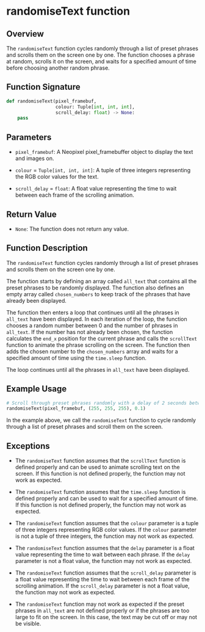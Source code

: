 # randomiseText function

## Overview

The `randomiseText` function cycles randomly through a list of preset phrases and scrolls them on the screen one by one. The function chooses a phrase at random, scrolls it on the screen, and waits for a specified amount of time before choosing another random phrase.

## Function Signature

```py
def randomiseText(pixel_framebuf,
                  colour: Tuple[int, int, int],
                  scroll_delay: float) -> None:
    pass
```

## Parameters

- `pixel_framebuf`: A Neopixel pixel_framebuffer object to display the text and images on.

- `colour` = `Tuple[int, int, int]`: A tuple of three integers representing the RGB color values for the text.

- `scroll_delay` = `float`: A float value representing the time to wait between each frame of the scrolling animation.

## Return Value

- `None`: The function does not return any value.

## Function Description

The `randomiseText` function cycles randomly through a list of preset phrases and scrolls them on the screen one by one.

The function starts by defining an array called `all_text` that contains all the preset phrases to be randomly displayed. The function also defines an empty array called `chosen_numbers` to keep track of the phrases that have already been displayed.

The function then enters a loop that continues until all the phrases in `all_text` have been displayed. In each iteration of the loop, the function chooses a random number between 0 and the number of phrases in `all_text`. If the number has not already been chosen, the function calculates the `end_x` position for the current phrase and calls the `scrollText` function to animate the phrase scrolling on the screen. The function then adds the chosen number to the `chosen_numbers` array and waits for a specified amount of time using the `time.sleep` function.

The loop continues until all the phrases in `all_text` have been displayed.

## Example Usage

```py
# Scroll through preset phrases randomly with a delay of 2 seconds between each phrase and 0.1 seconds between each frame of the scrolling animation
randomiseText(pixel_framebuf, (255, 255, 255), 0.1)
```

In the example above, we call the `randomiseText` function to cycle randomly through a list of preset phrases and scroll them on the screen.

## Exceptions

- The `randomiseText` function assumes that the `scrollText` function is defined properly and can be used to animate scrolling text on the screen. If this function is not defined properly, the function may not work as expected.

- The `randomiseText` function assumes that the `time.sleep` function is defined properly and can be used to wait for a specified amount of time. If this function is not defined properly, the function may not work as expected.

- The `randomiseText` function assumes that the `colour` parameter is a tuple of three integers representing RGB color values. If the `colour` parameter is not a tuple of three integers, the function may not work as expected.

- The `randomiseText` function assumes that the `delay` parameter is a float value representing the time to wait between each phrase. If the `delay` parameter is not a float value, the function may not work as expected.

- The `randomiseText` function assumes that the `scroll_delay` parameter is a float value representing the time to wait between each frame of the scrolling animation. If the `scroll_delay` parameter is not a float value, the function may not work as expected.

- The `randomiseText` function may not work as expected if the preset phrases in `all_text` are not defined properly or if the phrases are too large to fit on the screen. In this case, the text may be cut off or may not be visible.
